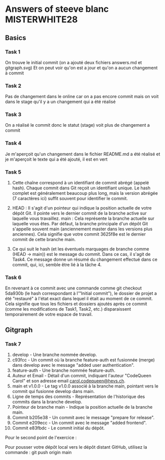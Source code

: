 # Answers of steeve blanc MISTERWHITE28

## Basics
### Task 1
On trouve le initial commit (on a ajouté deux fichiers answers.md et gitgraph.svg)
Et on peut voir qu'on est a jour et qu'on a aucun changement à commit

### Task 2
Pas de changement dans le online car on a pas encore commit mais on voit dans le stage qu'il y a un changement qui a été réalisé

### Task 3
On a réalisé le commit donc le statut (stage) voit plus de changement a commit 

### Task 4
Je m'aperçoit qu'un changement dans le fichier README.md a été réalisé et je m'aperçoit le texte qui a été ajouté, il est en vert 

### Task 5
1. Cette chaîne correspond à un identifiant de commit abrégé (appelé hash). Chaque commit dans Git reçoit un identifiant unique. Le hash complet est généralement beaucoup plus long, mais la version abrégée (7 caractères ici) suffit souvent pour identifier le commit.

2. HEAD : Il s'agit d'un pointeur qui indique la position actuelle de votre dépôt Git. Il pointe vers le dernier commit de la branche active sur laquelle vous travaillez.
main : Cela représente la branche actuelle sur laquelle vous êtes. Par défaut, la branche principale d'un dépôt Git s'appelle souvent main (anciennement master dans les versions plus anciennes). Cela signifie que votre commit 3625f8e est le dernier commit de cette branche main.

3. Ce qui suit le hash (et les éventuels marquages de branche comme (HEAD -> main)) est le message du commit. Dans ce cas, il s'agit de Task4. Ce message donne un résumé du changement effectué dans ce commit, qui, ici, semble être lié à la tâche 4.

### Task 6
En revenant à ce commit avec une commande comme git checkout 5da930b (le hash correspondant à l'"Initial commit"), le dossier de projet a été "restauré" à l'état exact dans lequel il était au moment de ce commit. Cela signifie que tous les fichiers et dossiers ajoutés après ce commit (comme les modifications de Task1, Task2, etc.) disparaissent temporairement de votre espace de travail.

## Gitgraph

### Task 7
1. develop - Une branche nommée develop.
2. c93fcc - Un commit où la branche feature-auth est fusionnée (merge) dans develop avec le message "added user authentication".
3. feature-auth - Une branche nommée feature-auth.
4. Auteur et Email - Détail d'un commit, indiquant l'auteur "CodeQueen Carol" et son adresse email carol.codequeen@hevs.ch.
5. main et v1.0.0 - Le tag v1.0.0 associé à la branche main, pointant vers le commit qui fusionne develop dans main.
6. Ligne de temps des commits - Représentation de l'historique des commits dans la branche develop.
7. Pointeur de branche main - Indique la position actuelle de la branche main.
8. Commit b205e38 - Un commit avec le message "prepare for release".
9. Commit e209ecc - Un commit avec le message "added frontend".
10. Commit e83fbdc - Le commit initial du dépôt.

Pour le second point de l'exercice :

Pour pousser votre dépôt local vers le dépôt distant GitHub, utilisez la commande :
git push origin main

